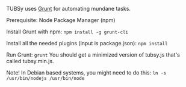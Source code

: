 TUBSy uses [Grunt][] for automating mundane tasks.

  [Grunt]: http://gruntjs.com

Prerequisite: Node Package Manager (npm)

Install Grunt with npm: `npm install -g grunt-cli`

Install all the needed plugins (input is package.json): `npm install`

Run Grunt: `grunt`
You should get a minimized version of tubsy.js that's called tubsy.min.js.

Note! In Debian based systems, you might need to do this: `ln -s /usr/bin/nodejs /usr/bin/node`
